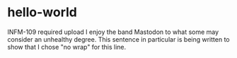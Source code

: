 # hello-world
INFM-109 required upload
I enjoy the band Mastodon to what some may consider an unhealthy degree. This sentence in particular is being written to show that I chose "no wrap" for this line.
